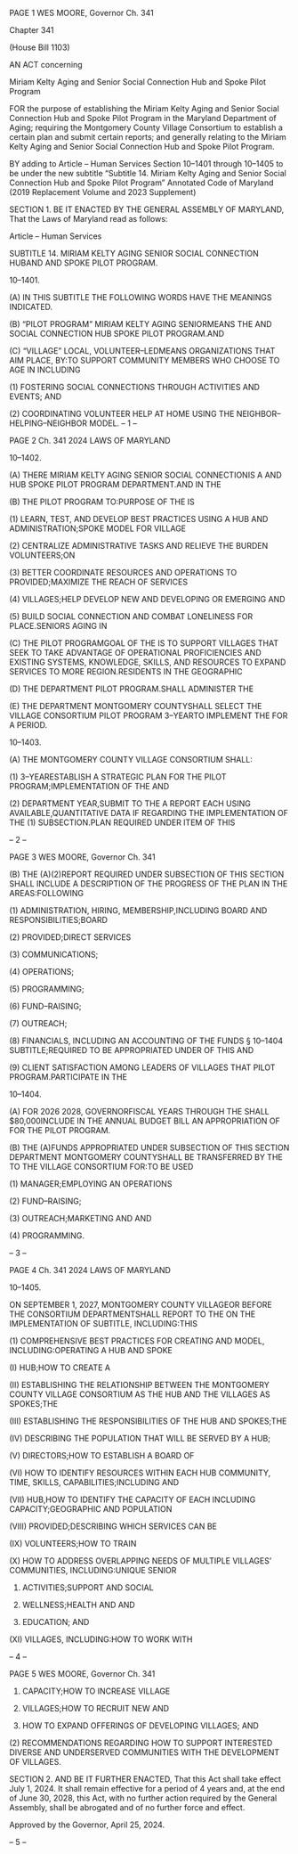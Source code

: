 PAGE 1
WES MOORE, Governor Ch. 341

Chapter 341

(House Bill 1103)

AN ACT concerning

Miriam Kelty Aging and Senior Social Connection Hub and Spoke Pilot
Program

FOR the purpose of establishing the Miriam Kelty Aging and Senior Social Connection Hub
and Spoke Pilot Program in the Maryland Department of Aging; requiring the
Montgomery County Village Consortium to establish a certain plan and submit
certain reports; and generally relating to the Miriam Kelty Aging and Senior Social
Connection Hub and Spoke Pilot Program.

BY adding to
Article – Human Services
Section 10–1401 through 10–1405 to be under the new subtitle “Subtitle 14. Miriam
Kelty Aging and Senior Social Connection Hub and Spoke Pilot Program”
Annotated Code of Maryland
(2019 Replacement Volume and 2023 Supplement)

SECTION 1. BE IT ENACTED BY THE GENERAL ASSEMBLY OF MARYLAND,
That the Laws of Maryland read as follows:

Article – Human Services

SUBTITLE 14. MIRIAM KELTY AGING SENIOR SOCIAL CONNECTION HUBAND AND
SPOKE PILOT PROGRAM.

10–1401.

(A) IN THIS SUBTITLE THE FOLLOWING WORDS HAVE THE MEANINGS
INDICATED.

(B) “PILOT PROGRAM” MIRIAM KELTY AGING SENIORMEANS THE AND
SOCIAL CONNECTION HUB SPOKE PILOT PROGRAM.AND

(C) “VILLAGE” LOCAL, VOLUNTEER–LEDMEANS ORGANIZATIONS THAT AIM
PLACE, BY:TO SUPPORT COMMUNITY MEMBERS WHO CHOOSE TO AGE IN INCLUDING

(1) FOSTERING SOCIAL CONNECTIONS THROUGH ACTIVITIES AND
EVENTS; AND

(2) COORDINATING VOLUNTEER HELP AT HOME USING THE
NEIGHBOR–HELPING–NEIGHBOR MODEL.
– 1 –

PAGE 2
Ch. 341 2024 LAWS OF MARYLAND

10–1402.

(A) THERE MIRIAM KELTY AGING SENIOR SOCIAL CONNECTIONIS A AND
HUB SPOKE PILOT PROGRAM DEPARTMENT.AND IN THE

(B) THE PILOT PROGRAM TO:PURPOSE OF THE IS

(1) LEARN, TEST, AND DEVELOP BEST PRACTICES USING A HUB AND
ADMINISTRATION;SPOKE MODEL FOR VILLAGE

(2) CENTRALIZE ADMINISTRATIVE TASKS AND RELIEVE THE BURDEN
VOLUNTEERS;ON

(3) BETTER COORDINATE RESOURCES AND OPERATIONS TO
PROVIDED;MAXIMIZE THE REACH OF SERVICES

(4) VILLAGES;HELP DEVELOP NEW AND DEVELOPING OR EMERGING
AND

(5) BUILD SOCIAL CONNECTION AND COMBAT LONELINESS FOR
PLACE.SENIORS AGING IN

(C) THE PILOT PROGRAMGOAL OF THE IS TO SUPPORT VILLAGES THAT
SEEK TO TAKE ADVANTAGE OF OPERATIONAL PROFICIENCIES AND EXISTING
SYSTEMS, KNOWLEDGE, SKILLS, AND RESOURCES TO EXPAND SERVICES TO MORE
REGION.RESIDENTS IN THE GEOGRAPHIC

(D) THE DEPARTMENT PILOT PROGRAM.SHALL ADMINISTER THE

(E) THE DEPARTMENT MONTGOMERY COUNTYSHALL SELECT THE
VILLAGE CONSORTIUM PILOT PROGRAM 3–YEARTO IMPLEMENT THE FOR A
PERIOD.

10–1403.

(A) THE MONTGOMERY COUNTY VILLAGE CONSORTIUM SHALL:

(1) 3–YEARESTABLISH A STRATEGIC PLAN FOR THE
PILOT PROGRAM;IMPLEMENTATION OF THE AND

(2) DEPARTMENT YEAR,SUBMIT TO THE A REPORT EACH USING
AVAILABLE,QUANTITATIVE DATA IF REGARDING THE IMPLEMENTATION OF THE
(1) SUBSECTION.PLAN REQUIRED UNDER ITEM OF THIS

– 2 –

PAGE 3
WES MOORE, Governor Ch. 341

(B) THE (A)(2)REPORT REQUIRED UNDER SUBSECTION OF THIS SECTION
SHALL INCLUDE A DESCRIPTION OF THE PROGRESS OF THE PLAN IN THE
AREAS:FOLLOWING

(1) ADMINISTRATION, HIRING, MEMBERSHIP,INCLUDING BOARD AND
RESPONSIBILITIES;BOARD

(2) PROVIDED;DIRECT SERVICES

(3) COMMUNICATIONS;

(4) OPERATIONS;

(5) PROGRAMMING;

(6) FUND–RAISING;

(7) OUTREACH;

(8) FINANCIALS, INCLUDING AN ACCOUNTING OF THE FUNDS
§ 10–1404 SUBTITLE;REQUIRED TO BE APPROPRIATED UNDER OF THIS AND

(9) CLIENT SATISFACTION AMONG LEADERS OF VILLAGES THAT
PILOT PROGRAM.PARTICIPATE IN THE

10–1404.

(A) FOR 2026 2028, GOVERNORFISCAL YEARS THROUGH THE SHALL
$80,000INCLUDE IN THE ANNUAL BUDGET BILL AN APPROPRIATION OF FOR THE
PILOT PROGRAM.

(B) THE (A)FUNDS APPROPRIATED UNDER SUBSECTION OF THIS SECTION
DEPARTMENT MONTGOMERY COUNTYSHALL BE TRANSFERRED BY THE TO THE
VILLAGE CONSORTIUM FOR:TO BE USED

(1) MANAGER;EMPLOYING AN OPERATIONS

(2) FUND–RAISING;

(3) OUTREACH;MARKETING AND AND

(4) PROGRAMMING.

– 3 –

PAGE 4
Ch. 341 2024 LAWS OF MARYLAND

10–1405.

ON SEPTEMBER 1, 2027, MONTGOMERY COUNTY VILLAGEOR BEFORE THE
CONSORTIUM DEPARTMENTSHALL REPORT TO THE ON THE IMPLEMENTATION OF
SUBTITLE, INCLUDING:THIS

(1) COMPREHENSIVE BEST PRACTICES FOR CREATING AND
MODEL, INCLUDING:OPERATING A HUB AND SPOKE

(I) HUB;HOW TO CREATE A

(II) ESTABLISHING THE RELATIONSHIP BETWEEN THE
MONTGOMERY COUNTY VILLAGE CONSORTIUM AS THE HUB AND THE VILLAGES AS
SPOKES;THE

(III) ESTABLISHING THE RESPONSIBILITIES OF THE HUB AND
SPOKES;THE

(IV) DESCRIBING THE POPULATION THAT WILL BE SERVED BY A
HUB;

(V) DIRECTORS;HOW TO ESTABLISH A BOARD OF

(VI) HOW TO IDENTIFY RESOURCES WITHIN EACH HUB
COMMUNITY, TIME, SKILLS, CAPABILITIES;INCLUDING AND

(VII) HUB,HOW TO IDENTIFY THE CAPACITY OF EACH INCLUDING
CAPACITY;GEOGRAPHIC AND POPULATION

(VIII) PROVIDED;DESCRIBING WHICH SERVICES CAN BE

(IX) VOLUNTEERS;HOW TO TRAIN

(X) HOW TO ADDRESS OVERLAPPING NEEDS OF MULTIPLE
VILLAGES’ COMMUNITIES, INCLUDING:UNIQUE SENIOR

1. ACTIVITIES;SUPPORT AND SOCIAL

2. WELLNESS;HEALTH AND AND

3. EDUCATION; AND

(XI) VILLAGES, INCLUDING:HOW TO WORK WITH

– 4 –

PAGE 5
WES MOORE, Governor Ch. 341

1. CAPACITY;HOW TO INCREASE VILLAGE

2. VILLAGES;HOW TO RECRUIT NEW AND

3. HOW TO EXPAND OFFERINGS OF DEVELOPING
VILLAGES; AND

(2) RECOMMENDATIONS REGARDING HOW TO SUPPORT INTERESTED
DIVERSE AND UNDERSERVED COMMUNITIES WITH THE DEVELOPMENT OF
VILLAGES.

SECTION 2. AND BE IT FURTHER ENACTED, That this Act shall take effect July
1, 2024. It shall remain effective for a period of 4 years and, at the end of June 30, 2028,
this Act, with no further action required by the General Assembly, shall be abrogated and
of no further force and effect.

Approved by the Governor, April 25, 2024.

– 5 –